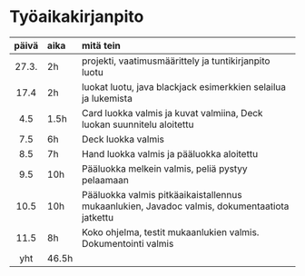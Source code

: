 # Työaikakirjanpito

| päivä | aika | mitä tein  |
| :----:|:-----| :-----|
| 27.3. |   2h   | projekti, vaatimusmäärittely ja tuntikirjanpito luotu |
| 17.4  |   2h   | luokat luotu, java blackjack esimerkkien selailua ja lukemista |
|  4.5  | 1.5h   | Card luokka valmis ja kuvat valmiina, Deck luokan suunnitelu aloitettu |
|  7.5  |   6h   | Deck luokka valmis |
|  8.5  |   7h   | Hand luokka valmis ja pääluokka aloitettu |
|  9.5  |  10h   | Pääluokka melkein valmis, peliä pystyy pelaamaan |
| 10.5  |  10h   | Pääluokka valmis pitkäaikaistallennus mukaanlukien, Javadoc valmis, dokumentaatiota jatkettu |
| 11.5  |   8h   | Koko ohjelma, testit mukaanlukien valmis. Dokumentointi valmis |
| yht   |46.5h   |
